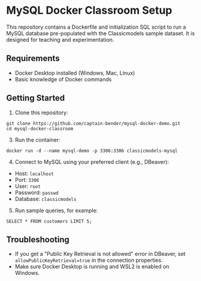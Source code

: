 # MySQL Docker Classroom Setup

This repository contains a Dockerfile and initialization SQL script to run a MySQL database pre-populated with the Classicmodels sample dataset. It is designed for teaching and experimentation.

## Requirements

- Docker Desktop installed (Windows, Mac, Linux)
- Basic knowledge of Docker commands

## Getting Started

1. Clone this repository:
```
git clone https://github.com/captain-bender/mysql-docker-demo.git
cd mysql-docker-classroom
```

3. Run the container:
```
docker run -d --name mysql-demo -p 3306:3306 classicmodels-mysql
```

4. Connect to MySQL using your preferred client (e.g., DBeaver):
- Host: `localhost`
- Port: `3306`
- User: `root`
- Password: `passwd`
- Database: `classicmodels`

5. Run sample queries, for example:
```
SELECT * FROM customers LIMIT 5;
```

## Troubleshooting
- If you get a "Public Key Retrieval is not allowed" error in DBeaver, set `allowPublicKeyRetrieval=true` in the connection properties.
- Make sure Docker Desktop is running and WSL2 is enabled on Windows.